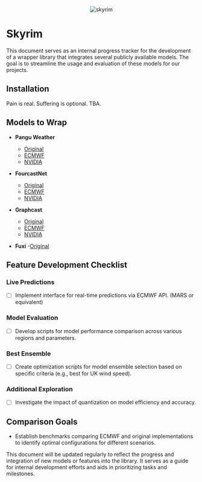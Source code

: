 
<div align="center">
    <img src="/skyrim/assets/output_animation_ortho.gif" alt="skyrim">
</div>

# Skyrim

This document serves as an internal progress tracker for the development of a wrapper library that integrates several publicly available models. The goal is to streamline the usage and evaluation of these models for our projects.

## Installation

Pain is real. Suffering is optional. 
TBA.

## Models to Wrap

- **Pangu Weather**
  - [Original](https://github.com/198808xc/Pangu-Weather)
  - [ECMWF](https://github.com/ecmwf-lab/ai-models-panguweather)
  - [NVIDIA](https://github.com/NVIDIA/earth2mip)

- **FourcastNet**
  - [Original](https://github.com/NVlabs/FourCastNet)
  - [ECMWF](https://github.com/ecmwf-lab/ai-models-fourcastnetv2)
  - [NVIDIA](https://github.com/NVIDIA/earth2mip)

- **Graphcast**
  - [Original](https://github.com/google-deepmind/graphcast)
  - [ECMWF](https://github.com/ecmwf-lab/ai-models-graphcast)
  - [NVIDIA](https://github.com/NVIDIA/earth2mip)

- **Fuxi**
  -[Original](https://github.com/tpys/FuXi)

## Feature Development Checklist

### Live Predictions
- [ ] Implement interface for real-time predictions via ECMWF API. (MARS or equivalent)

### Model Evaluation
- [ ] Develop scripts for model performance comparison across various regions and parameters.

### Best Ensemble
- [ ] Create optimization scripts for model ensemble selection based on specific criteria (e.g., best for UK wind speed).

### Additional Exploration
- [ ] Investigate the impact of quantization on model efficiency and accuracy.

## Comparison Goals
- Establish benchmarks comparing ECMWF and original implementations to identify optimal configurations for different scenarios.

This document will be updated regularly to reflect the progress and integration of new models or features into the library. It serves as a guide for internal development efforts and aids in prioritizing tasks and milestones.
